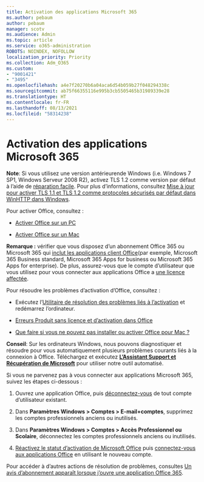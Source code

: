 ```yaml
---
title: Activation des applications Microsoft 365
ms.author: pebaum
author: pebaum
manager: scotv
ms.audience: Admin
ms.topic: article
ms.service: o365-administration
ROBOTS: NOINDEX, NOFOLLOW
localization_priority: Priority
ms.collection: Adm_O365
ms.custom:
- "9001421"
- "3495"
ms.openlocfilehash: a4e7f20270b6a04aca6d54b059b27f048294338c
ms.sourcegitcommit: ab75f66355116e995b3cb5505465b31989339e28
ms.translationtype: HT
ms.contentlocale: fr-FR
ms.lasthandoff: 08/13/2021
ms.locfileid: "58314238"
---
```

# <a name="activating-microsoft-365-apps"></a>Activation des applications Microsoft 365

**Note**: Si vous utilisez une version antérieurende Windows (i.e. Windows 7 SP1, Windows Serveur 2008 R2), activez TLS 1.2 comme version par défaut à l’aide de [réparation facile](https://download.microsoft.com/download/0/6/5/0658B1A7-6D2E-474F-BC2C-D69E5B9E9A68/MicrosoftEasyFix51044.msi). Pour plus d’informations, consultez [Mise à jour pour activer TLS 1.1 et TLS 1.2 comme protocoles sécurisés par défaut dans WinHTTP dans Windows](https://support.microsoft.com/topic/update-to-enable-tls-1-1-and-tls-1-2-as-default-secure-protocols-in-winhttp-in-windows-c4bd73d2-31d7-761e-0178-11268bb10392).

Pour activer Office, consultez :

- [Activer Office sur un PC](https://support.office.com/article/activate-office-5bd38f38-db92-448b-a982-ad170b1e187e) 

- [Activer Office sur un Mac](https://support.office.com/article/activate-office-for-mac-7f6646b1-bb14-422a-9ad4-a53410fcefb2)

**Remarque :** vérifier que vous disposez d’un abonnement Office 365 ou Microsoft 365 qui [inclut les applications client Office](https://support.office.com/article/28cbc8cf-1332-4f04-9123-9b660abb629e)(par exemple, Microsoft 365 Business standard, Microsoft 365 Apps for business ou Microsoft 365 Apps for enterprise). De plus, assurez-vous que le compte d’utilisateur que vous utilisez pour vous connecter aux applications Office a [une licence affectée](https://docs.microsoft.com/microsoft-365/admin/manage/assign-licenses-to-users).

Pour résoudre les problèmes d’activation d’Office, consultez :

- Exécutez l’[Utilitaire de résolution des problèmes liés à l’activation](https://aka.ms/SARA-OfficeActivation-Alchemy) et redémarrez l’ordinateur.
- [Erreurs Produit sans licence et d’activation dans Office](https://support.office.com/article/unlicensed-product-and-activation-errors-in-office-0d23d3c0-c19c-4b2f-9845-5344fedc4380)

- [Que faire si vous ne pouvez pas installer ou activer Office pour Mac ?](https://support.office.com/article/what-to-try-if-you-can-t-install-or-activate-office-for-mac-5efba2b4-b1e6-4e5f-bf3c-6ab945d03dea)

**Conseil**: Sur les ordinateurs Windows, nous pouvons diagnostiquer et résoudre pour vous automatiquement plusieurs problèmes courants liés à la connexion à Office. Téléchargez et exécutez **[L’Assistant Support et Récupération de Microsoft](https://aka.ms/SaRA-OfficeSignInScenario)** pour utiliser notre outil automatisé.

Si vous ne parvenez pas à vous connecter aux applications Microsoft 365, suivez les étapes ci-dessous :

1. Ouvrez une application Office, puis [déconnectez-vous](https://go.microsoft.com/fwlink/?linkid=2114082) de tout compte d’utilisateur existant.

2. Dans **Paramètres Windows > Comptes > E-mail+comptes**, supprimez les comptes professionnels anciens ou inutilisés.

3. Dans **Paramètres Windows > Comptes > Accès Professionnel ou Scolaire**, déconnectez les comptes professionnels anciens ou inutilisés.

4. [Réactivez le statut d’activation de Microsoft Office](https://docs.microsoft.com/office365/troubleshoot/activation/reset-office-365-proplus-activation-state) puis [connectez-vous aux applications Office](https://support.office.com/article/sign-in-to-office-b9582171-fd1f-4284-9846-bdd72bb28426) en utilisant le nouveau compte.

Pour accéder à d’autres actions de résolution de problèmes, consultes [Un avis d’abonnement apparaît lorsque j’ouvre une application Office 365](https://support.office.com/article/a-subscription-notice-appears-when-i-open-an-office-365-application-4cabe32c-f594-4c0e-9191-3d3ade10cceb).
